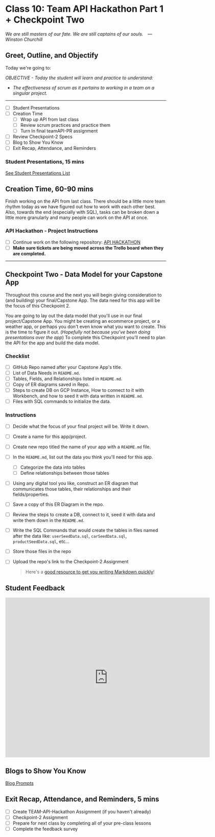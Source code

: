 # Class 10: Team API Hackathon Part 1 + Checkpoint Two

<!-- ! HIDE FROM STUDENT; INSTRUCTOR ONLY CONTENT -->
<!-- ## Instructor Only Content - HIDE FROM STUDENTS -->
<!-- ! END INSTRUCTOR ONLY CONTENT -->

*We are still masters of our fate. We are still captains of our souls. —Winston Churchill*

## Greet, Outline, and Objectify

<!-- SMART: Specific, Measurable, Attainable, Relevant, and Timely. -->
<!-- https://examples.yourdictionary.com/well-written-examples-of-learning-objectives.html -->

Today we're going to:
  
*OBJECTIVE - Today the student will learn and practice to understand:*

* *The effectiveness of scrum as it pertains to working in a team on a singular project.*

*****

- [ ] Student Presentations
- [ ] Creation Time
    * [ ] Wrap up API from last class
    * [ ] Review scrum practices and practice them
    * [ ] Turn In final teamAPI-PR assignment
- [ ] Review Checkpoint-2 Specs
- [ ] Blog to Show You Know
- [ ] Exit Recap, Attendance, and Reminders

### Student Presentations, 15 mins

[See Student Presentations List](./../additionalResources/studentPresentations.md)

## Creation Time, 60-90 mins

Finish working on the API from last class. There should be a little more team rhythm today as we have figured out how to work with each other best. Also, towards the end (especially with SQL), tasks can be broken down a little more granularly and many people can work on the API at once.

### API Hackathon - Project Instructions

- [ ] Continue work on the following repository: [API HACKATHON](https://github.com/AustinCodingAcademy/311_wk5_both_api_hackathon)
- [ ] **Make sure tickets are being moved across the Trello board when they are completed.**

*****

## Checkpoint Two - Data Model for your Capstone App

Throughout this course and the next you will begin giving consideration to (and building) your final/Capstone App. The data need for this app will be the focus of this Checkpoint 2.

You are going to lay out the data model that you'll use in our final project/Capstone App. You might be creating an ecommerce project, or a weather app, or perhaps you don't even know what you want to create. This is the time to figure it out. (*Hopefully not because you've been doing presentations over the app*) To complete this Checkpoint you'll need to plan the API for the app and build the data model.

### Checklist

- [ ] GitHub Repo named after your Capstone App's title.
- [ ] List of Data Needs in `README.md`.
- [ ] Tables, Fields, and Relationships listed in `README.md`.
- [ ] Copy of ER diagrams saved in Repo.
- [ ] Steps to create DB on GCP Instance, How to connect to it with Workbench, and how to seed it with data written in `README.md`.
- [ ] Files with SQL commands to initialize the data.

### Instructions

- [ ] Decide what the focus of your final project will be. Write it down.
- [ ] Create a name for this app/project.
- [ ] Create new repo titled the name of your app with a `README.md` file.
- [ ] In the `README.md`, list out the data you think you'll need for this app.
    * [ ] Categorize the data into tables
    * [ ] Define relationships between those tables
- [ ] Using any digital tool you like, construct an ER diagram that communicates those tables, their relationships and their fields/properties.
- [ ] Save a copy of this ER Diagram in the repo.
- [ ] Review the steps to create a DB, connect to it, seed it with data and write them down in the `README.md`.
- [ ] Write the SQL Commands that would create the tables in files named after the data like: `userSeedData.sql`, `carSeedData.sql`, `productSeedData.sql`, etc...
- [ ] Store those files in the repo
- [ ] Upload the repo's link to the Checkpoint-2 Assignment

    > Here's a [good resource to get you writing Markdown quickly](./../additionalResources/bonusMaterial/writingInMarkdown.md)!

## Student Feedback

<iframe src="https://docs.google.com/forms/d/e/1FAIpQLScjuL10i2xFGMWRwkjtgAL8F1Y5ipMPPjtTCDzkO1ZBcxUYZA/viewform?embedded=true" width="640" height="500" frameborder="0" marginheight="0" marginwidth="0">Loading…</iframe>

## Blogs to Show You Know

[Blog Prompts](./../additionalResources/blogPrompts.md)

## Exit Recap, Attendance, and Reminders, 5 mins

- [ ] Create TEAM-API-Hackathon Assignment (if you haven't already)
- [ ] Checkpoint-2 Assignment
- [ ] Prepare for next class by completing all of your pre-class lessons
- [ ] Complete the feedback survey

<!-- <iframe id="openedx-zollege" src="https://openedx.zollege.com/feedback" style="width: 100%; height: 500px; border: 0">Browser not compatible.</iframe>
<script src="https://openedx.zollege.com/assets/index.js" type="application/javascript"></script> -->

<!-- TODO Create 3 question exit questions -->

<!-- TODO INSERT Student Feedback From -->

<!-- TODO INSERT *HIDDEN* Instructor Feedback Form -->
